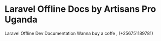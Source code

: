 # Laravel Offline Docs by Artisans Pro Uganda
Laravel Offline Dev Documentation
Wanna buy a coffe , (+256751189781)